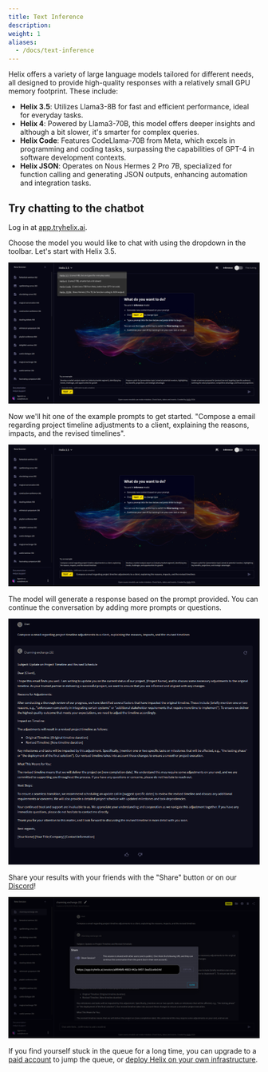 ```yaml
---
title: Text Inference
description:
weight: 1
aliases:
  - /docs/text-inference
---
```


Helix offers a variety of large language models tailored for different needs, all designed to provide high-quality responses with a relatively small GPU memory footprint. These include:
- **Helix 3.5**: Utilizes Llama3-8B for fast and efficient performance, ideal for everyday tasks.
- **Helix 4**: Powered by Llama3-70B, this model offers deeper insights and although a bit slower, it's smarter for complex queries.
- **Helix Code**: Features CodeLlama-70B from Meta, which excels in programming and coding tasks, surpassing the capabilities of GPT-4 in software development contexts.
- **Helix JSON**: Operates on Nous Hermes 2 Pro 7B, specialized for function calling and generating JSON outputs, enhancing automation and integration tasks.

## Try chatting to the chatbot

Log in at [app.tryhelix.ai](https://app.tryhelix.ai).

Choose the model you would like to chat with using the dropdown in the toolbar. Let's start with Helix 3.5.

![](models.png)

Now we'll hit one of the example prompts to get started. "Compose a email regarding project timeline adjustments to a client, explaining the reasons, impacts, and the revised timelines".

![](example.png)

The model will generate a response based on the prompt provided. You can continue the conversation by adding more prompts or questions.

![](answer.png)

Share your results with your friends with the "Share" button or on our [Discord](https://discord.gg/VJftd844GE)!

![](share.png)

If you find yourself stuck in the queue for a long time, you can upgrade to a [paid account](https://app.tryhelix.ai/account) to jump the queue, or [deploy Helix on your own infrastructure](/docs/controlplane).